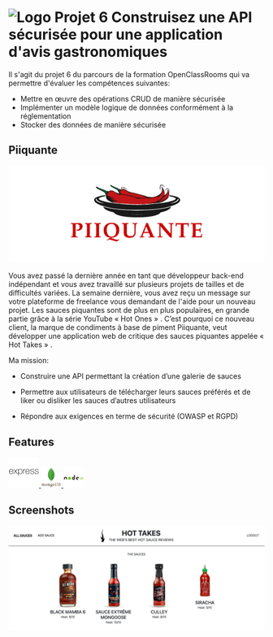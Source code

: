 
# ![Logo](https://github.com/thierry-laval/archives/blob/master/images/Logo_OpenClassrooms.png?raw=true) Projet 6 Construisez une API sécurisée pour une application d'avis gastronomiques

Il s'agit du projet 6 du parcours de la formation OpenClassRooms qui va permettre d'évaluer les compétences suivantes:

- Mettre en œuvre des opérations CRUD de manière sécurisée
- Implémenter un modèle logique de données conformément à la réglementation
- Stocker des données de manière sécurisée



## Piiquante

![Logo](https://github.com/RatanaSenpai/Piiquante/blob/main/banniere.png)

Vous avez passé la dernière année en tant que développeur back-end indépendant et vous avez travaillé sur plusieurs projets de tailles et de difficultés variées.
La semaine dernière, vous avez reçu un message sur votre plateforme de freelance vous demandant de l'aide pour un nouveau projet. Les sauces piquantes sont de plus en plus populaires, en grande partie grâce à la série YouTube « Hot Ones » . C’est pourquoi ce nouveau client, la marque de condiments à base de piment Piiquante, veut développer une application web de critique des sauces piquantes appelée « Hot Takes » .

Ma mission:


- Construire une API permettant la création d’une galerie de sauces

- Permettre aux utilisateurs de télécharger leurs sauces préférés et de liker ou disliker les sauces d’autres utilisateurs

- Répondre aux exigences en terme de sécurité (OWASP et RGPD)


## Features

<p align="left"> <a href="https://expressjs.com" target="_blank" rel="noreferrer"> <img src="https://raw.githubusercontent.com/devicons/devicon/master/icons/express/express-original-wordmark.svg" alt="express" width="60" height="60"/> </a>
  <a href="https://www.mongodb.com/" target="_blank" rel="noreferrer"> <img src="https://raw.githubusercontent.com/devicons/devicon/master/icons/mongodb/mongodb-original-wordmark.svg" alt="mongodb" width="40" height="40"/> </a> <a href="https://nodejs.org" target="_blank" rel="noreferrer"> <img src="https://raw.githubusercontent.com/devicons/devicon/master/icons/nodejs/nodejs-original-wordmark.svg" alt="nodejs" width="40" height="40"/> </a> </p>


## Screenshots

![App Screenshot](https://github.com/RatanaSenpai/Piiquante/blob/main/screenshotPiiquante.png)

